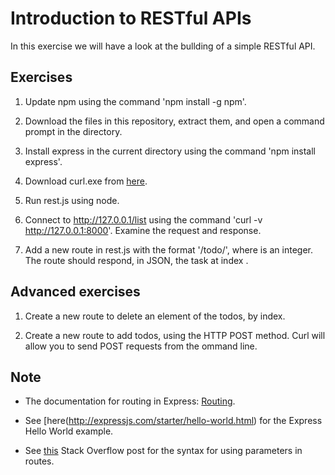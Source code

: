 # Introduction to RESTful APIs
In this exercise we will have a look at the bullding of a simple RESTful API.

## Exercises
1. Update npm using the command 'npm install -g npm'.

1. Download the files in this repository, extract them, and open a command prompt in the directory.

1. Install express in the current directory using the command 'npm install express'.

1. Download curl.exe from [here](http://www.paehl.com/open_source/?CURL_7.44.0).

1. Run rest.js using node.

1. Connect to http://127.0.0.1/list using the command 'curl -v http://127.0.0.1:8000'. Examine the request and response.

1. Add a new route in rest.js with the format '/todo/<num>', where <num> is an integer. The route should respond, in JSON, the task at index <num>.  

## Advanced exercises
1. Create a new route to delete an element of the todos, by index.

1. Create a new route to add todos, using the HTTP POST method. Curl will allow you to send POST requests from the ommand line. 

## Note
- The documentation for routing in Express: [Routing](http://expressjs.com/guide/routing.html).

- See [here(http://expressjs.com/starter/hello-world.html) for the Express Hello World example.

- See [this](http://stackoverflow.com/questions/8506658/node-js-express-routing-with-get-params) Stack Overflow post for the syntax for using parameters in routes.